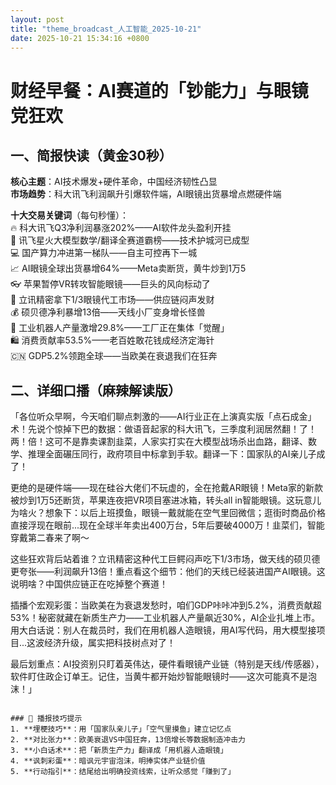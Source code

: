 ```yaml
---
layout: post
title: "theme_broadcast_人工智能_2025-10-21"
date: 2025-10-21 15:34:16 +0800
---
```


# 财经早餐：AI赛道的「钞能力」与眼镜党狂欢

## 一、简报快读（黄金30秒）
**核心主题**：AI技术爆发+硬件革命，中国经济韧性凸显  
**市场趋势**：科大讯飞利润飙升引爆软件端，AI眼镜出货暴增点燃硬件端

**十大交易关键词**（每句秒懂）：  
🔥 科大讯飞Q3净利润暴涨202%——AI软件龙头盈利开挂  
🚀 讯飞星火大模型数学/翻译全赛道霸榜——技术护城河已成型  
💻 国产算力冲进第一梯队——自主可控再下一城  
📈 AI眼镜全球出货暴增64%——Meta卖断货，黄牛炒到1万5  
👓 苹果暂停VR转攻智能眼镜——巨头的风向标动了  
📱 立讯精密拿下1/3眼镜代工市场——供应链闷声发财  
💰 硕贝德净利暴增13倍——天线小厂变身增长怪兽  
🤖 工业机器人产量激增29.8%——工厂正在集体「觉醒」  
🛍️ 消费贡献率53.5%——老百姓敢花钱成经济定海针  
🇨🇳 GDP5.2%领跑全球——当欧美在衰退我们在狂奔

## 二、详细口播（麻辣解读版）
「各位听众早啊，今天咱们聊点刺激的——AI行业正在上演真实版「点石成金」术！先说个惊掉下巴的数据：做语音起家的科大讯飞，三季度利润居然翻！了！两！倍！这可不是靠卖课割韭菜，人家实打实在大模型战场杀出血路，翻译、数学、推理全面碾压同行，政府项目中标拿到手软。翻译一下：国家队的AI亲儿子成了！

更绝的是硬件端——现在硅谷大佬们不玩虚的，全在抢戴AR眼镜！Meta家的新款被炒到1万5还断货，苹果连夜把VR项目塞进冰箱，转头all in智能眼镜。这玩意儿为啥火？想象下：以后上班摸鱼，眼镜一戴就能在空气里回微信；逛街时商品价格直接浮现在眼前...现在全球半年卖出400万台，5年后要破4000万！韭菜们，智能穿戴第二春来了啊～

这些狂欢背后站着谁？立讯精密这种代工巨鳄闷声吃下1/3市场，做天线的硕贝德更夸张——利润飙升13倍！重点看这个细节：他们的天线已经装进国产AI眼镜。这说明啥？中国供应链正在吃掉整个赛道！

插播个宏观彩蛋：当欧美在为衰退发愁时，咱们GDP咔咔冲到5.2%，消费贡献超53%！秘密就藏在新质生产力——工业机器人产量飙近30%，AI企业扎堆上市。用大白话说：别人在裁员时，我们在用机器人造眼镜，用AI写代码，用大模型接项目...这波经济升级，属实把科技树点对了！

最后划重点：AI投资别只盯着英伟达，硬件看眼镜产业链（特别是天线/传感器），软件盯住政企订单王。记住，当黄牛都开始炒智能眼镜时——这次可能真不是泡沫！」
``` 

### 🎯 播报技巧提示
1. **埋梗技巧**：用「国家队亲儿子」「空气里摸鱼」建立记忆点
2. **对比张力**：欧美衰退VS中国狂奔，13倍增长等数据制造冲击力
3. **小白话术**：把「新质生产力」翻译成「用机器人造眼镜」
4. **讽刺彩蛋**：暗讽元宇宙泡沫，明捧实体产业链价值
5. **行动指引**：结尾给出明确投资线索，让听众感觉「赚到了」